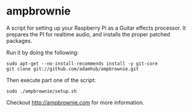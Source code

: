 ampbrownie
==========

A script for setting up your Raspberry Pi as a Guitar effects processor.
It prepares the PI for realtime audio, and installs the proper patched packages. 

Run it by doing the following:

    sudo apt-get --no-install-recommends install -y git-core
    git clone git://github.com/adamhub/ampbrownie.git

Then execute part one of the script:

    sudo ./ampbrownie/setup.sh

Checkout <http://ampbrownie.com> for more information. 
